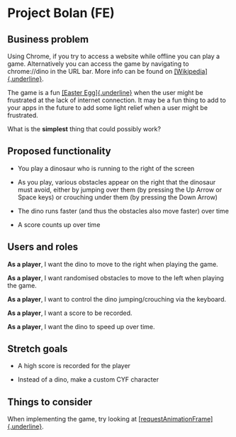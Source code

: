 # Project Bolan (FE)

## Business problem

Using Chrome, if you try to access a website while offline you can play
a game. Alternatively you can access the game by navigating to
chrome://dino in the URL bar. More info can be found on
[[Wikipedia]{.underline}](https://en.wikipedia.org/wiki/Dinosaur_Game).

The game is a fun [[Easter
Egg]{.underline}](<https://en.wikipedia.org/wiki/Easter_egg_(media)>) when
the user might be frustrated at the lack of internet connection. It may
be a fun thing to add to your apps in the future to add some light
relief when a user might be frustrated.

What is the **simplest** thing that could possibly work?

## Proposed functionality

- You play a dinosaur who is running to the right of the screen

- As you play, various obstacles appear on the right that the dinosaur
  must avoid, either by jumping over them (by pressing the Up Arrow or
  Space keys) or crouching under them (by pressing the Down Arrow)

- The dino runs faster (and thus the obstacles also move faster) over
  time

- A score counts up over time

## Users and roles

**As a player**, I want the dino to move to the right when playing the
game.

**As a player**, I want randomised obstacles to move to the left when
playing the game.

**As a player**, I want to control the dino jumping/crouching via the
keyboard.

**As a player**, I want a score to be recorded.

**As a player**, I want the dino to speed up over time.

## Stretch goals

- A high score is recorded for the player

- Instead of a dino, make a custom CYF character

## Things to consider

When implementing the game, try looking at
[[requestAnimationFrame]{.underline}](https://developer.mozilla.org/en-US/docs/Web/API/window/requestAnimationFrame).
